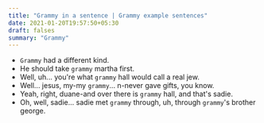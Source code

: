 ```yaml
---
title: "Grammy in a sentence | Grammy example sentences"
date: 2021-01-20T19:57:50+05:30
draft: falses
summary: "Grammy"
---
```

- `Grammy` had a different kind.
- He should take `grammy` martha first.
- Well, uh... you're what `grammy` hall would call a real jew.
- Well... jesus, my-my `grammy`... n-never gave gifts, you know.
- Yeah, right, duane-and over there is `grammy` hall, and that's sadie.
- Oh, well, sadie... sadie met `grammy` through, uh, through `grammy`'s brother george.
                 
